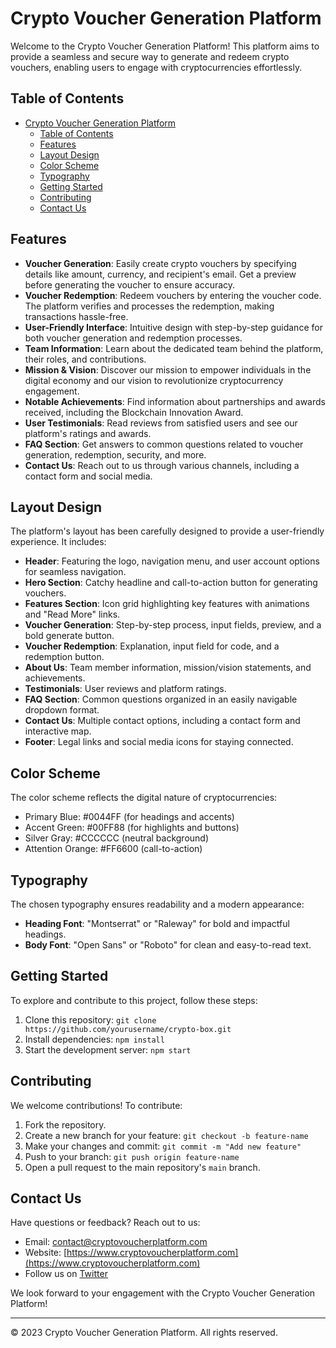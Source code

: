 # Crypto Voucher Generation Platform

Welcome to the Crypto Voucher Generation Platform! This platform aims to provide a seamless and secure way to generate and redeem crypto vouchers, enabling users to engage with cryptocurrencies effortlessly.

## Table of Contents
- [Crypto Voucher Generation Platform](#crypto-voucher-generation-platform)
  - [Table of Contents](#table-of-contents)
  - [Features](#features)
  - [Layout Design](#layout-design)
  - [Color Scheme](#color-scheme)
  - [Typography](#typography)
  - [Getting Started](#getting-started)
  - [Contributing](#contributing)
  - [Contact Us](#contact-us)

## Features

- **Voucher Generation**: Easily create crypto vouchers by specifying details like amount, currency, and recipient's email. Get a preview before generating the voucher to ensure accuracy.
- **Voucher Redemption**: Redeem vouchers by entering the voucher code. The platform verifies and processes the redemption, making transactions hassle-free.
- **User-Friendly Interface**: Intuitive design with step-by-step guidance for both voucher generation and redemption processes.
- **Team Information**: Learn about the dedicated team behind the platform, their roles, and contributions.
- **Mission & Vision**: Discover our mission to empower individuals in the digital economy and our vision to revolutionize cryptocurrency engagement.
- **Notable Achievements**: Find information about partnerships and awards received, including the Blockchain Innovation Award.
- **User Testimonials**: Read reviews from satisfied users and see our platform's ratings and awards.
- **FAQ Section**: Get answers to common questions related to voucher generation, redemption, security, and more.
- **Contact Us**: Reach out to us through various channels, including a contact form and social media.

## Layout Design

The platform's layout has been carefully designed to provide a user-friendly experience. It includes:

- **Header**: Featuring the logo, navigation menu, and user account options for seamless navigation.
- **Hero Section**: Catchy headline and call-to-action button for generating vouchers.
- **Features Section**: Icon grid highlighting key features with animations and "Read More" links.
- **Voucher Generation**: Step-by-step process, input fields, preview, and a bold generate button.
- **Voucher Redemption**: Explanation, input field for code, and a redemption button.
- **About Us**: Team member information, mission/vision statements, and achievements.
- **Testimonials**: User reviews and platform ratings.
- **FAQ Section**: Common questions organized in an easily navigable dropdown format.
- **Contact Us**: Multiple contact options, including a contact form and interactive map.
- **Footer**: Legal links and social media icons for staying connected.

## Color Scheme

The color scheme reflects the digital nature of cryptocurrencies:

- Primary Blue: #0044FF (for headings and accents)
- Accent Green: #00FF88 (for highlights and buttons)
- Silver Gray: #CCCCCC (neutral background)
- Attention Orange: #FF6600 (call-to-action)

## Typography

The chosen typography ensures readability and a modern appearance:

- **Heading Font**: "Montserrat" or "Raleway" for bold and impactful headings.
- **Body Font**: "Open Sans" or "Roboto" for clean and easy-to-read text.

## Getting Started

To explore and contribute to this project, follow these steps:

1. Clone this repository: `git clone https://github.com/yourusername/crypto-box.git`
2. Install dependencies: `npm install`
3. Start the development server: `npm start`

## Contributing

We welcome contributions! To contribute:

1. Fork the repository.
2. Create a new branch for your feature: `git checkout -b feature-name`
3. Make your changes and commit: `git commit -m "Add new feature"`
4. Push to your branch: `git push origin feature-name`
5. Open a pull request to the main repository's `main` branch.

## Contact Us

Have questions or feedback? Reach out to us:

- Email: contact@cryptovoucherplatform.com
- Website: [https://www.cryptovoucherplatform.com](https://www.cryptovoucherplatform.com)
- Follow us on [Twitter](https://twitter.com/cryptovoucherplatform)

We look forward to your engagement with the Crypto Voucher Generation Platform!

---

© 2023 Crypto Voucher Generation Platform. All rights reserved.

